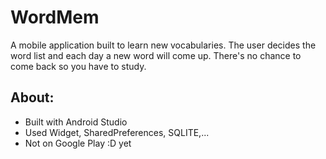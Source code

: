 # WordMem

A mobile application built to learn new vocabularies. The user decides the word list and each day a new word will come up. There's no chance to come back so you have to study. 

## About:
* Built with Android Studio
* Used Widget, SharedPreferences, SQLITE,...
* Not on Google Play :D yet
